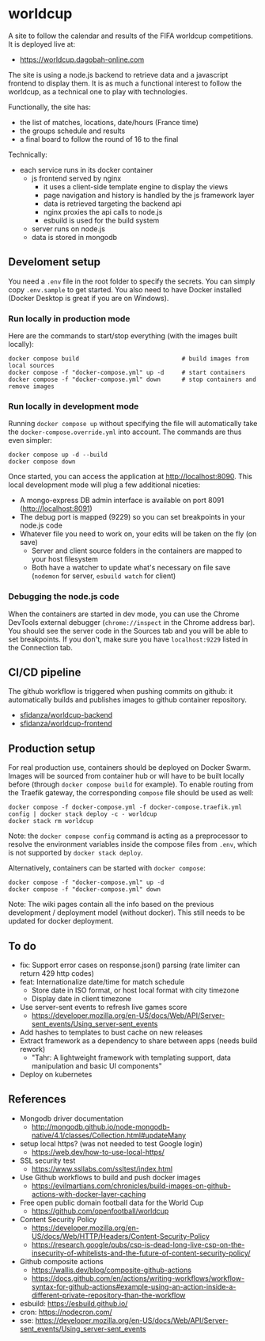 # worldcup

A site to follow the calendar and results of the FIFA worldcup competitions. It is deployed live at:

- <https://worldcup.dagobah-online.com>

The site is using a node.js backend to retrieve data and a javascript frontend to display them. It is as much a functional interest to follow the worldcup, as a technical one to play with technologies.

Functionally, the site has:

- the list of matches, locations, date/hours (France time)
- the groups schedule and results
- a final board to follow the round of 16 to the final

Technically:

- each service runs in its docker container
  - js frontend served by nginx
    - it uses a client-side template engine to display the views
    - page navigation and history is handled by the js framework layer
    - data is retrieved targeting the backend api
    - nginx proxies the api calls to node.js
    - esbuild is used for the build system
  - server runs on node.js
  - data is stored in mongodb

## Develoment setup

You need a `.env` file in the root folder to specify the secrets. You can simply copy `.env.sample` to get started. You also need to have Docker installed (Docker Desktop is great if you are on Windows).

### Run locally in production mode

Here are the commands to start/stop everything (with the images built locally):

    docker compose build                             # build images from local sources
    docker compose -f "docker-compose.yml" up -d     # start containers
    docker compose -f "docker-compose.yml" down      # stop containers and remove images

### Run locally in development mode

Running `docker compose up` without specifying the file will automatically take the `docker-compose.override.yml` into account. The commands are thus even simpler:

    docker compose up -d --build
    docker compose down

Once started, you can access the application at <http://localhost:8090>. This local development mode will plug a few additional niceties:

- A mongo-express DB admin interface is available on port 8091 (<http://localhost:8091>)
- The debug port is mapped (9229) so you can set breakpoints in your node.js code
- Whatever file you need to work on, your edits will be taken on the fly (on save)
  - Server and client source folders in the containers are mapped to your host filesystem
  - Both have a watcher to update what's necessary on file save (`nodemon` for server, `esbuild watch` for client)

### Debugging the node.js code

When the containers are started in dev mode, you can use the Chrome DevTools external debugger (`chrome://inspect` in the Chrome address bar). You should see the server code in the Sources tab and you will be able to set breakpoints. If you don't, make sure you have `localhost:9229` listed in the Connection tab.

## CI/CD pipeline

The github workflow is triggered when pushing commits on github: it automatically builds and publishes images to github container repository.

- [sfidanza/worldcup-backend](https://github.com/sfidanza/worldcup/pkgs/container/worldcup-backend)
- [sfidanza/worldcup-frontend](https://github.com/sfidanza/worldcup/pkgs/container/worldcup-frontend)

## Production setup

For real production use, containers should be deployed on Docker Swarm. Images will be sourced from container hub or will have to be built locally before (through `docker compose build` for example). To enable routing from the Traefik gateway, the corresponding `compose` file should be used as well:

    docker compose -f docker-compose.yml -f docker-compose.traefik.yml config | docker stack deploy -c - worldcup
    docker stack rm worldcup

Note: the `docker compose config` command is acting as a preprocessor to resolve the environment variables inside the compose files from `.env`, which is not supported by `docker stack deploy`.

Alternatively, containers can be started with `docker compose`:

    docker compose -f "docker-compose.yml" up -d
    docker compose -f "docker-compose.yml" down

Note: The wiki pages contain all the info based on the previous development / deployment model (without docker). This still needs to be updated for docker deployment.

## To do

- fix: Support error cases on response.json() parsing (rate limiter can return 429 http codes)
- feat: Internationalize date/time for match schedule
  - Store date in ISO format, or host local format with city timezone
  - Display date in client timezone
- Use server-sent events to refresh live games score
  - <https://developer.mozilla.org/en-US/docs/Web/API/Server-sent_events/Using_server-sent_events>
- Add hashes to templates to bust cache on new releases
- Extract framework as a dependency to share between apps (needs build rework)
  - "Tahr: A lightweight framework with templating support, data manipulation and basic UI components"
- Deploy on kubernetes

## References

- Mongodb driver documentation
  - <http://mongodb.github.io/node-mongodb-native/4.1/classes/Collection.html#updateMany>
- setup local https? (was not needed to test Google login)
  - <https://web.dev/how-to-use-local-https/>
- SSL security test
  - <https://www.ssllabs.com/ssltest/index.html>
- Use Github workflows to build and push docker images
  - <https://evilmartians.com/chronicles/build-images-on-github-actions-with-docker-layer-caching>
- Free open public domain football data for the World Cup
  - <https://github.com/openfootball/worldcup>
- Content Security Policy
  - <https://developer.mozilla.org/en-US/docs/Web/HTTP/Headers/Content-Security-Policy>
  - <https://research.google/pubs/csp-is-dead-long-live-csp-on-the-insecurity-of-whitelists-and-the-future-of-content-security-policy/>
- Github composite actions
  - <https://wallis.dev/blog/composite-github-actions>
  - <https://docs.github.com/en/actions/writing-workflows/workflow-syntax-for-github-actions#example-using-an-action-inside-a-different-private-repository-than-the-workflow>
- esbuild: <https://esbuild.github.io/>
- cron: <https://nodecron.com/>
- sse: <https://developer.mozilla.org/en-US/docs/Web/API/Server-sent_events/Using_server-sent_events>